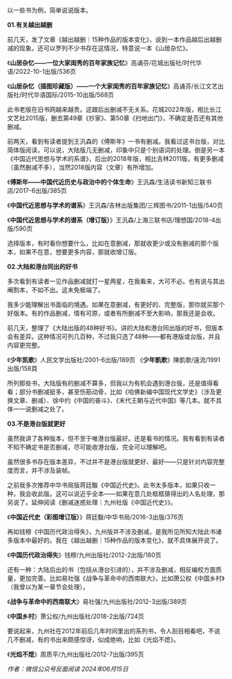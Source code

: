 以一些书为例，简单说说版本。

**01.有关越出越删**

前几天，发了文章《越出越删｜15种作品的版本变化》，说到一本作品越后出越删减的现象。还可以罗列不少书存在这情况，特意说一本《山居杂忆》。

《**山居杂忆——一位大家闺秀的百年家族记忆**》高诵芬/花城出版社/时代华语/2022-10-1出版/536页

《**山居杂忆（插图珍藏版）——一个大家闺秀的百年家族记忆**》高诵芬/长江文艺出版社/时代华语国际/2015-10出版/568页

此书老版在旧书网越来越贵。这跟后出删减不无关系。花城2022年版，相比长江文艺社2015版，删去第49章《抄家》、第50章《扫地出门》，不确定是否还有其他删减。

前两天，看到有读者提到王汎森的《傅斯年》一书有删减。我看过这书台版，对比简体版阅读，可以说，大陆版几无删减，印象中只是个别语词的处理。倒是另一本《中国近代思想与学术的系谱》，后出的2018年版，相比吉林2011版，有更多删减（虽然删减不多），当然2018版内容（文章）有所增加。

《**傅斯年——中国代近历史与政治中的个体生命**》王汎森/生活读书新知三联书店/2017-6出版/385页

《**中国代近思想与学术的谱系**》王汎森/吉林出版集团/三辉图书/2011-1出版/540页

《**中国代近思想与学术的谱系（增订版）**》王汎森/上海三联书店/理想国/2018-4出版/590页

选择版本，有时看你想要什么，比如在意删减，那就收更少或没有删减的那个版本，如果不在意，想要更多内容，那就收增订版。

**02.大陆和港台同出的好书**

多次看到有读者一见作品删减就打一星两星，在我看来，大可不必。也有说与其出阉割本，不如不出。这未免极端了。

我多少能理解出书面临的境遇。如果在意删减，有更好的、完整版，那你就买那个好版本。有的作品删减，情有可原，或者有所删减不至大影响，那我还是会收。

前几天，整理了《大陆出版的48种好书》。讲的大陆和港台同出版的好书，但版本会有差异。这种情况可列几百种，不过我只选了48种——都有港版或台版，并且内容更完整。

《**少年凯歌**》人民文学出版社/2001-6出版/189页
《**少年凱歌**》陳凱歌/遠流/1991出版/158頁

所列那些书，大陆版有的删减不算多，但我以为有机会遇到港台版，还是值得看看；部分书删减挺多，甚至伤筋动骨，比如《哈佛新编中国现代文学史》（涉及更换文章、删减）、徐中约《中国的奋斗》、《末代王朝与近代中国》等几本。就不具体一一说删减之处了。

**03.不是港台版就更好**

虽然我讲了各种版本，但不至于唯港台版最好。还是看书的情况。我有看到有读者不知不确定书是否删减，尽可能收港台版，完全可以理解吧。

虽然很多书存在版本差异，不过并不是港台版就更好、最好——只是针对内容完整度而言，并不涉及装帧。

之前我多次推荐中华书局版蒋廷黻《中国近代史》。此书太多版本，如果只收一种，我会收此版。这可以说近乎全本——如果在意几处框框猜得出的人名处理，那另说了。延伸阅读《删减迷惑处理｜九州社版《中国近代史》》。

《**中国近代史（彩图增订版）**》蒋廷黻/中华书局/2016-3出版/376页

再如钱穆《中国历代政治得失》，九州版并不涉及删减，是我所见所知大陆此书诸多版本中最好的。我在《越出越删｜15种作品的版本变化》，就不具体展开说了。

《**中国历代政治得失**》钱穆/九州出版社/2012-2出版/180页

还有一种：大陆后出的书（包括从港台引进的），并不涉及删减，相反编校方面质量，更加完善。比如易社强《战争与革命中的西南联大》，比如萧公权《中国乡村》（我曾以为某一章节会处理）。

《**战争与革命中的西南联大**》易社强/九州出版社/2012-3出版/389页

《**中国乡村**》萧公权/九州出版社/2018-2出版/724页

要说起来，九州社在2012年前后几年时间里出的系列书，令人刮目相看吧，不说几不删减，有的书出来颇感惊讶，似成绝响，比如《光焰不熄》。

《**光焰不熄**》周质平/九州出版社/2012-7出版/395页

_作者：微信公众号​反面阅读 2024年06月15日_
